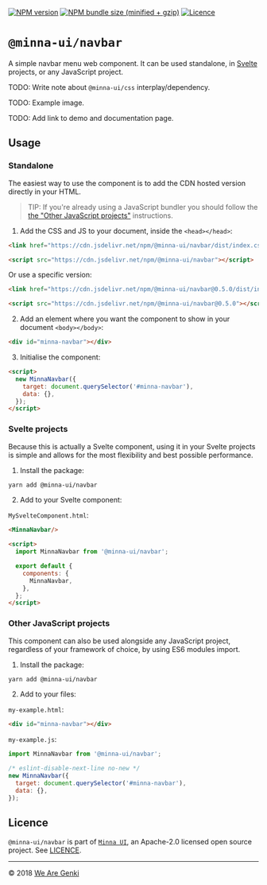 <!-- markdownlint-disable first-line-h1 ol-prefix -->

[![NPM version](https://img.shields.io/npm/v/@minna-ui/navbar.svg)](https://www.npmjs.com/package/@minna-ui/navbar)
[![NPM bundle size (minified + gzip)](https://img.shields.io/bundlephobia/minzip/@minna-ui/navbar.svg)](https://bundlephobia.com/result?p=@minna-ui/navbar)
[![Licence](https://img.shields.io/npm/l/@minna-ui/navbar.svg)](https://github.com/WeAreGenki/minna-ui/blob/master/LICENCE)

# `@minna-ui/navbar`

A simple navbar menu web component. It can be used standalone, in [Svelte](https://svelte.technology/guide) projects, or any JavaScript project.

TODO: Write note about `@minna-ui/css` interplay/dependency.

TODO: Example image.

TODO: Add link to demo and documentation page.

## Usage

### Standalone

The easiest way to use the component is to add the CDN hosted version directly in your HTML.

> TIP: If you're already using a JavaScript bundler you should follow the [the "Other JavaScript projects"](#other-javascript-projects) instructions.

1. Add the CSS and JS to your document, inside the `<head></head>`:

<!-- prettier-ignore -->
```html
<link href="https://cdn.jsdelivr.net/npm/@minna-ui/navbar/dist/index.css" rel="stylesheet"/>

<script src="https://cdn.jsdelivr.net/npm/@minna-ui/navbar"></script>
```

Or use a specific version:

<!-- prettier-ignore -->
```html
<link href="https://cdn.jsdelivr.net/npm/@minna-ui/navbar@0.5.0/dist/index.css" rel="stylesheet"/>

<script src="https://cdn.jsdelivr.net/npm/@minna-ui/navbar@0.5.0"></script>
```

2. Add an element where you want the component to show in your document `<body></body>`:

```html
<div id="minna-navbar"></div>
```

3. Initialise the component:

<!-- eslint-disable no-new -->

```html
<script>
  new MinnaNavbar({
    target: document.querySelector('#minna-navbar'),
    data: {},
  });
</script>
```

### Svelte projects

Because this is actually a Svelte component, using it in your Svelte projects is simple and allows for the most flexibility and best possible performance.

1. Install the package:

```sh
yarn add @minna-ui/navbar
```

2. Add to your Svelte component:

`MySvelteComponent.html`:

```html
<MinnaNavbar/>

<script>
  import MinnaNavbar from '@minna-ui/navbar';

  export default {
    components: {
      MinnaNavbar,
    },
  };
</script>
```

### Other JavaScript projects

This component can also be used alongside any JavaScript project, regardless of your framework of choice, by using ES6 modules import.

1. Install the package:

```sh
yarn add @minna-ui/navbar
```

2. Add to your files:

`my-example.html`:

```html
<div id="minna-navbar"></div>
```

`my-example.js`:

```js
import MinnaNavbar from '@minna-ui/navbar';

/* eslint-disable-next-line no-new */
new MinnaNavbar({
  target: document.querySelector('#minna-navbar'),
  data: {},
});
```

## Licence

`@minna-ui/navbar` is part of [`Minna UI`](https://github.com/WeAreGenki/minna-ui), an Apache-2.0 licensed open source project. See [LICENCE](https://github.com/WeAreGenki/minna-ui/blob/master/LICENCE).

---

© 2018 [We Are Genki](https://wearegenki.com)
